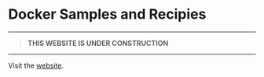 # Docker Samples and Recipies

>
---
> **THIS WEBSITE IS UNDER CONSTRUCTION**
---
>

Visit the [website](https://accetto.github.io/gh-pages-docker-samples/).
